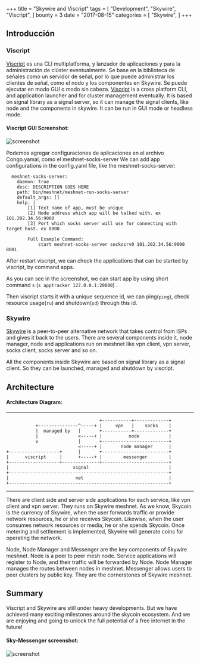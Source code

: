 +++
title = "Skywire and Viscript"
tags = [
    "Development",
    "Skywire",
    "Viscript",
]
bounty = 3
date = "2017-08-15"
categories = [
    "Skywire",
]
+++
## Introducción

### Viscript
[Viscript](https://github.com/skycoin/viscript) es una CLI multiplatforma, y lanzador de aplicaciones y para la administración de clúster eventualmente. Se base en la biblioteca de señales como un servidor de señal, por lo que puede administrar los clientes de señal, como el nodo y los componentes en Skywire. Se puede ejecutar en modo GUI o modo sin cabeza.
[Viscript](https://github.com/skycoin/viscript) is a cross platform CLI, and application launcher and for cluster management eventually. It is based on signal library as a signal server, so it can manage the signal clients, like node and the components in skywire. It can be run in GUI mode or headless mode.

#### Viscript GUI Screenshot:

![screenshot](viscript.jpeg)

Podemos agregar configuraciones de aplicaciones en el archivo Congo.yamal, como el meshnet-socks-server
We can add app configurations in the config.yaml file, like the meshnet-socks-server:

```
  meshnet-socks-server:
    daemon: true
    desc: DESCRIPTION GOES HERE
    path: bin/meshnet/meshnet-run-socks-server
    default_args: []
    help: |
        [1] Text name of app, must be unique
        [2] Node address which app will be talked with. ex 101.202.34.56:9000
        [3] Port which socks server will use for connecting with target host. ex 8000

        Full Example Command:
            start meshnet-socks-server sockssrv0 101.202.34.56:9000 8001
```

After restart viscript, we can check the applications that can be started by viscript, by command apps.

As you can see in the screenshot, we can start app by using short command `s` (`s apptracker 127.0.0.1:20000`) .

Then viscript starts it with a unique sequence id, we can ping(`ping`), check resource usage(`ru`) and shutdown(`sd`) through this id.

### Skywire

[Skywire](https://github.com/skycoin/skywire) is a peer-to-peer alternative network that takes control from ISPs and gives it back to the users. There are several components inside it, node manager, node and applications run on meshnet like vpn client, vpn server, socks client, socks server and so on.

All the components inside Skywire are based on signal library as a signal client. So they can be launched, managed and shutdown by viscript.

## Architecture

#### Architecture Diagram:

------

```
                                   +-----------+-------------+
           +---------------^-----+ |     vpn   |    socks    |
           |  managed by   |       +-----------+-------------+
           |               <-----+ |          node           |
           v               |       +-------------------------+
                           <-----+ |       node manager      |
+-------------------+      |       +-------------------------+
|      viscript     |      +-----+ |        messenger        |
+-------------------+--------------+-------------------------+
|                        signal                              |
+------------------------------------------------------------+
|                         net                                |
+------------------------------------------------------------+
```

------

There are client side and server side applications for each service, like vpn client and vpn server. They runs on Skywire meshnet. As we know, Skycoin is the currency of Skywire, when the user forwards traffic or provide network resources, he or she receives Skycoin. Likewise, when the user consumes network resources or media, he or she spends Skycoin. Once metering and settlement is implemented, Skywire will generate coins for operating the network.

Node, Node Manager and Messenger are the key components of Skywire meshnet. Node is a peer to peer mesh node. Service applications will register to Node, and their traffic will be forwarded by Node. Node Manager manages the routes between nodes in meshnet. Messenger allows users to peer clusters by public key. They are the cornerstones of Skywire meshnet.

## Summary

Viscript and Skywire are still under heavy developments. But we have achieved many exciting milestones around the skycoin ecosystem. And we are enjoying and going to unlock the full potential of a free internet in the future!

#### Sky-Messenger screenshot:

![screenshot](messenger.png)
